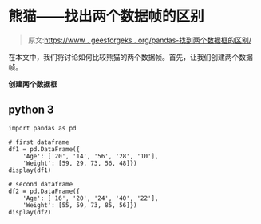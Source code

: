 # 熊猫——找出两个数据帧的区别

> 原文:[https://www . geesforgeks . org/pandas-找到两个数据框的区别/](https://www.geeksforgeeks.org/pandas-find-the-difference-between-two-dataframes/)

在本文中，我们将讨论如何比较熊猫的两个数据帧。首先，让我们创建两个数据帧。

**创建两个数据框**

## python 3

```
import pandas as pd

# first dataframe
df1 = pd.DataFrame({
    'Age': ['20', '14', '56', '28', '10'],
    'Weight': [59, 29, 73, 56, 48]})
display(df1)

# second dataframe
df2 = pd.DataFrame({
    'Age': ['16', '20', '24', '40', '22'],
    'Weight': [55, 59, 73, 85, 56]})
display(df2)
```